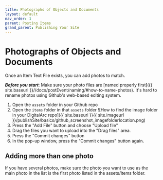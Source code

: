 ```yaml
---
title: Photographs of Objects and Documents 
layout: default
nav_order: 1
parent: Posting Items
grand_parent: Publishing Your Site
---
```


# Photographs of Objects and Documents

Once an Item Text File exists, you can add photos to match.

***Before you start***: Make sure your photo files are [named properly first]({{ site.baseurl }}//docs/postEvent/naming/#how-to-name-photos). It's hard to rename photos using Github's web-based editing system.

1. Open the `assets` folder in your Github repo
1. Open the `items` folder in that `assets` folder
![How to find the image folder in your DigitalArc repo]({{ site.baseurl }}{{ site.imageurl }}/publishSite/basics/github_screenshot_imagefolderlocation.png)
1. Press the "Add File" button and choose "Upload file"
1. Drag the files you want to upload into the "Drag files" area.
1. Press the "Commit changes" button
1. In the pop-up window, press the "Commit changes" button again.

## Adding more than one photo

If you have several photos, make sure the photo you want to use as the main photo in the list is the first photo listed in the assets/items folder.